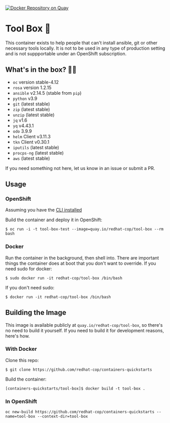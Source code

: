[![Docker Repository on Quay](https://quay.io/repository/redhat-cop/tool-box/status "Docker Repository on Quay")](https://quay.io/repository/redhat-cop/tool-box)

# Tool Box 🧰

This container exists to help people that can't install ansible, git or other necessary tools locally. It is not to be used in any type of production setting and is not suppportable under an OpenShift subscription.

## What's in the box? 👱‍♂

- `oc` version stable-4.12
- `rosa` version 1.2.15
- `ansible` v2.14.5 (stable from `pip`)
- `python` v3.9
- `git` (latest stable)
- `zip` (latest stable)
- `unzip` (latest stable)
- `jq` v1.6
- `yq` v4.43.1
- `odo` 3.9.9
- `helm` Client v3.11.3
- `tkn` Client v0.30.1
- `iputils` (latest stable)
- `procps-ng` (latest stable)
- `aws` (latest stable)

If you need something not here, let us know in an issue or submit a PR.

## Usage

### OpenShift

Assuming you have the [CLI installed](https://docs.openshift.com/container-platform/3.11/cli_reference/get_started_cli.html)

Build the container and deploy it in OpenShift:

`$ oc run -i -t tool-box-test --image=quay.io/redhat-cop/tool-box --rm bash`

### Docker

Run the container in the background, then shell into. There are important things the container does at boot that you don't want to override. If you need sudo for docker:

`$ sudo docker run -it redhat-cop/tool-box /bin/bash`

If you don't need sudo:

`$ docker run -it redhat-cop/tool-box /bin/bash`

## Building the Image

This image is available publicly at `quay.io/redhat-cop/tool-box`, so there's no need to build it yourself. If you need to build it for development reasons, here's how.

### With Docker

Clone this repo:

`$ git clone https://github.com/redhat-cop/containers-quickstarts`

Build the container:

`[containers-quickstarts/tool-box]$ docker build -t tool-box .`

### In OpenShift

`oc new-build https://github.com/redhat-cop/containers-quickstarts --name=tool-box --context-dir=tool-box`

